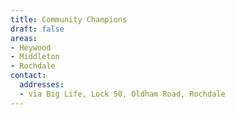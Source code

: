 ```yaml
---
title: Community Champions
draft: false
areas:
- Heywood
- Middleton
- Rochdale
contact:
  addresses:
  - via Big Life, Lock 50, Oldham Road, Rochdale
---
```


